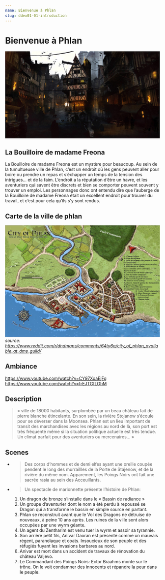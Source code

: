```yaml
---
name: Bienvenue à Phlan
slug: ddex01-01-introduction
---
```

# Bienvenue à Phlan

![heading](phlan.jpg)


## La Bouilloire de madame Freona
La Bouilloire de madame Freona est un mystère pour beaucoup. Au sein de la tumultueuse ville de Phlan, c’est un endroit où les gens peuvent aller pour boire ou prendre un repas et s’échapper un temps de la tension des intrigues... et de la faim. L’endroit a la réputation d’être un havre, et les aventuriers qui savent être discrets et bien se comporter peuvent souvent y trouver un emploi.
Les personnages donc ont entendu dire que l’auberge de la Bouilloire de madame Freona était un excellent endroit pour trouver du travail, et c’est pour cela qu’ils s’y sont rendus.


## Carte de la ville de phlan

![carte](phlan-map.jpg)
*source: https://www.reddit.com/r/dndmaps/comments/64ty6a/city_of_phlan_available_at_dms_guild/*

## Ambiance

https://www.youtube.com/watch?v=CY97XoaEjFg
https://www.youtube.com/watch?v=frEJTGfLOhM

## Description
> « ville de 18000 habitants, surplombée par un beau château fait de pierre blanche étincelante. En son sein, la rivière Stojanow s’écoule pour se déverser dans la Moonsea. Phlan est un lieu important de transit des marchandises avec les régions au nord de là, son port est très fréquenté même si la situation politique actuelle est très tendue. Un climat parfait pour des aventuriers ou mercenaires... »

## Scenes

 - > Des corps d’hommes et de demi elfes ayant une oreille coupée pendent le long des murraillles de la Porte de Stajenow, et de la rivière du même nom. Apparement, les Poings Noirs ont fait une sacrée rasia au sein des Acceuillants.

- > Un spectacle de marionnette présente l’histoire de Phlan:
  1. Un dragon de bronze s’installe dans le « Bassin de radiance »
  2. Un groupe d’aventurier dont le nom a été perdu à repoussé se Dragon qui a transformé le bassin en simple source en partant.
  3. Phlan se reconstruit avant que le Vol des Dragons ne détruise de nouveaux, à peine 10 ans après. Les ruines de la ville sont alors occupées par une wyrm géante.
  4. Un agent du Zentharim est venu tuer la wyrm et assoir sa tyrannie.
  5. Son arrière petit fils, Anivar Daoran est présenté comme un mauvais régent, paranoïaque et coats. Insoucieux de son peuple et des réfugiés fuyant les invasions barbares au nord.
  6. Anivar est mort dans un accident de travaux de rénovation du château Valjevo.
  7. Le Commandant des Poings Noirs: Ector Braahms monte sur le trône. On le voit condamner des innocents et répandre la peur dans le peuple.
